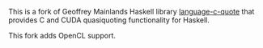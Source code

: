 This is a fork of Geoffrey Mainlands Haskell library [language-c-quote](http://hackage.haskell.org/package/language-c-quote-0.2.0.1) that provides C and CUDA quasiquoting functionality for Haskell.

This fork adds OpenCL support.
